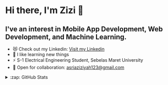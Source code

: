 # Hi there, I'm Zizi  👋 


## I've an interest in Mobile App Development, Web Development, and Machine Learning.

- 😻 Check out my Linkedin: [Visit my Linkedin][linkedin]
- 🌱 I like learning new things 
- ⚡ S-1 Electrical Engineering Student, Sebelas Maret University
- 👯 Open for collaboration: asriaziziyah123@gmail.com

<details>
  <summary>:zap: GitHub Stats</summary>

  <p><img align="left" src="https://github-readme-stats.vercel.app/api/top-langs/?username=asriaziziyah&layout=compact&hide=html" alt="abuanwar072" /></p>

<p>&nbsp;<img align="center" src="https://github-readme-stats.vercel.app/api?username=asriaziziyah&show_icons=true" alt="abuanwar072" /></p>

</details>

[linkedin]: https://www.linkedin.com/in/asri-aziziyah-982338152/
